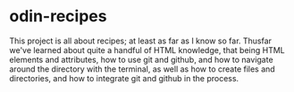# odin-recipes
This project is all about recipes; at least as far as I know so far.
Thusfar we've learned about quite a handful of HTML knowledge, that being
HTML elements and attributes, how to use git and github, and how to
navigate around the directory with the terminal, as well as how to
create files and directories, and how to integrate git and github in
the process.